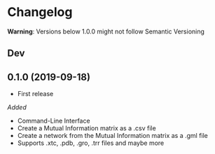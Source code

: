 # Changelog

**Warning**: Versions below 1.0.0 might not follow Semantic Versioning

## Dev

## 0.1.0 (2019-09-18)

- First release

*Added*
- Command-Line Interface
- Create a Mutual Information matrix as a .csv file
- Create a network from the Mutual Information matrix as a .gml file
- Supports .xtc, .pdb, .gro, .trr files and maybe more
